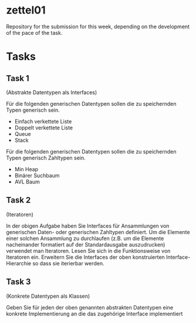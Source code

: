 # zettel01

Repository for the submission for this week, depending on the development of the pace of the task.

# Tasks

## Task 1
 (Abstrakte Datentypen als Interfaces)

Für die folgenden generischen Datentypen sollen die zu speichernden Typen generisch sein.
* Einfach verkettete Liste
* Doppelt verkettete Liste
* Queue
* Stack

Für die folgenden generischen Datentypen sollen die zu speichernden Typen generisch Zahltypen sein.
* Min Heap
* Binärer Suchbaum
* AVL Baum

## Task 2
(Iteratoren)

In der obigen Aufgabe haben Sie Interfaces für Ansammlungen von generischen Daten- oder generischen Zahltypen definiert. Um die Elemente einer solchen Ansammlung zu durchlaufen (z.B. um die Elemente nacheinander formatiert auf der Standardausgabe auszudrucken) verwendet man Iteratoren.
Lesen Sie sich in die Funktionsweise von Iteratoren ein. Erweitern Sie die Interfaces der oben konstruierten Interface-Hierarchie so dass sie iterierbar werden.

## Task 3
(Konkrete Datentypen als Klassen)

Geben Sie für jeden der oben genannten abstrakten Datentypen eine konkrete Implementierung an die das zugehörige Interface implementiert